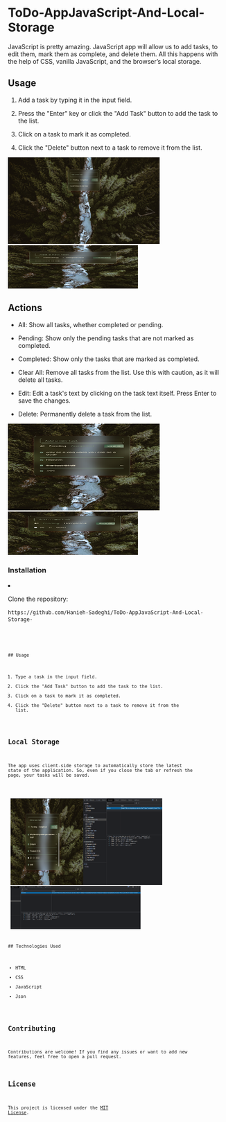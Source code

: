 # ToDo-AppJavaScript-And-Local-Storage

JavaScript is pretty amazing. JavaScript app will allow us to add tasks, to edit them, mark them as complete, and delete them. All this happens with the help of CSS, vanilla JavaScript, and the browser’s local storage.
## Usage

1. Add a task by typing it in the input field.

2. Press the "Enter" key or click the "Add Task" button to add the task to the list.

3. Click on a task to mark it as completed.

4. Click the "Delete" button next to a task to remove it from the list.

<p>
 <img src="./public/Img/1.png" width="350" height="200" />
 <img src="./public/Img/2.png" width="300" height="100" />
</p>

## Actions

- All: Show all tasks, whether completed or pending.

- Pending: Show only the pending tasks that are not marked as completed.

- Completed: Show only the tasks that are marked as completed.

- Clear All: Remove all tasks from the list. Use this with caution, as it will delete all tasks.

- Edit: Edit a task's text by clicking on the task text itself. Press Enter to save the changes.

- Delete: Permanently delete a task from the list.

<p>
 <img src="./public/Img/3.png" width="350" height="200" />
 <img src="./public/Img/4.png" width="300" height="100" />
</p>

### Installation

  <li>
        <p>Clone the repository:</p>
        <pre><code>https://github.com/Hanieh-Sadeghi/ToDo-AppJavaScript-And-Local-Storage-<code></pre>
    </li>
## Usage

1. Type a task in the input field.
2. Click the "Add Task" button to add the task to the list.
3. Click on a task to mark it as completed.
4. Click the "Delete" button next to a task to remove it from the list.

## Local Storage

The app uses client-side storage to automatically store the latest state of the application. So, even if you close the tab or refresh the page, your tasks will be saved.

<p>
 <img src="./public/Img/5.png" width="350" height="200" />
 <img src="./public/Img/6.png" width="300" height="100" />
</p>
## Technologies Used

- HTML
- CSS
- JavaScript
- Json

## Contributing

Contributions are welcome! If you find any issues or want to add new features, feel free to open a pull request.

## License

This project is licensed under the [MIT License](LICENSE).
